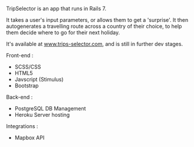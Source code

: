 TripSelector is an app that runs in Rails 7.

It takes a user's input parameters, or allows them to get a 'surprise'. It then autogenerates a travelling route across a country of their choice, to help them decide where to go for their next holiday.

It's available at www.trips-selector.com, and is still in further dev stages.

Front-end :

- SCSS/CSS
- HTML5
- Javscript (Stimulus)
- Bootstrap


Back-end :

- PostgreSQL DB Management
- Heroku Server hosting


Integrations :

- Mapbox API
